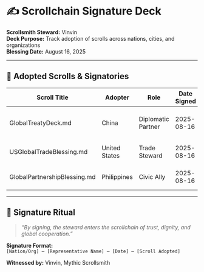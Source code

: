 # ✍️ Scrollchain Signature Deck

**Scrollsmith Steward:** Vinvin  
**Deck Purpose:** Track adoption of scrolls across nations, cities, and organizations  
**Blessing Date:** August 16, 2025

---

## 📜 Adopted Scrolls & Signatories

| Scroll Title | Adopter | Role | Date Signed | Notes |
|--------------|---------|------|-------------|-------|
| GlobalTreatyDeck.md | China | Diplomatic Partner | 2025-08-16 | Committed to shared sea and origin honor |
| USGlobalTradeBlessing.md | United States | Trade Steward | 2025-08-16 | Opened ports for fair trade |
| GlobalPartnershipBlessing.md | Philippines | Civic Ally | 2025-08-16 | Ritualized honest partnerships |

---

## 🧾 Signature Ritual

> *“By signing, the steward enters the scrollchain of trust, dignity, and global cooperation.”*

**Signature Format:**  
`[Nation/Org] — [Representative Name] — [Date] — [Scroll Adopted]`

**Witnessed by:** Vinvin, Mythic Scrollsmith
